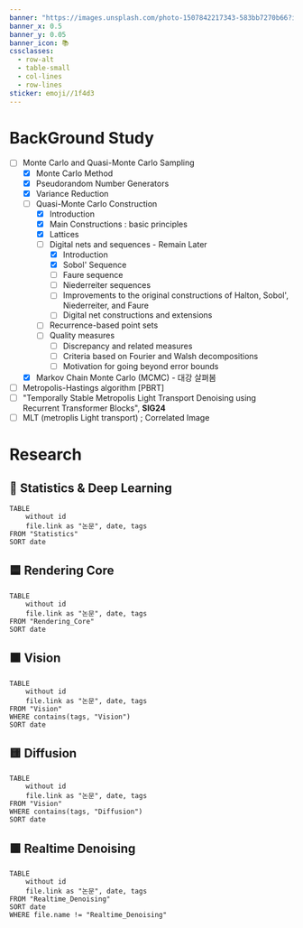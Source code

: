 ```yaml
---
banner: "https://images.unsplash.com/photo-1507842217343-583bb7270b66?ixlib=rb-1.2.1&ixid=MnwxMjA3fDB8MHxwaG90by1wYWdlfHx8fGVufDB8fHx8&auto=format&fit=crop&w=2790&q=80"
banner_x: 0.5
banner_y: 0.05
banner_icon: 📚
cssclasses:
  - row-alt
  - table-small
  - col-lines
  - row-lines
sticker: emoji//1f4d3
---
```

# BackGround Study
- [ ] Monte Carlo and Quasi-Monte Carlo Sampling
	- [x] Monte Carlo Method
	- [x] Pseudorandom Number Generators
	- [x] Variance Reduction
	- [ ] Quasi-Monte Carlo Construction
		- [x] Introduction
		- [x] Main Constructions : basic principles
		- [x] Lattices
		- [ ] Digital nets and sequences - Remain Later
			- [x] Introduction
			- [x] Sobol' Sequence
			- [ ] Faure sequence
			- [ ] Niederreiter sequences
			- [ ] Improvements to the original constructions of Halton, Sobol', Niederreiter, and Faure
			- [ ] Digital net constructions and extensions
		- [ ] Recurrence-based point sets
		- [ ] Quality measures
			- [ ] Discrepancy and related measures
			- [ ] Criteria based on Fourier and Walsh decompositions
			- [ ] Motivation for going beyond error bounds
	- [x] Markov Chain Monte Carlo (MCMC) - 대강 살펴봄
- [ ] Metropolis-Hastings algorithm \[PBRT]
- [ ] "Temporally Stable Metropolis Light Transport Denoising using Recurrent Transformer Blocks", **SIG24**
- [ ] MLT (metroplis Light transport) ; Correlated Image

# Research


## 🎯 Statistics & Deep Learning
```dataview
TABLE 
	without id
	file.link as "논문", date, tags
FROM "Statistics"
SORT date
```

## 🟦 Rendering Core

```dataview
TABLE 
	without id
	file.link as "논문", date, tags
FROM "Rendering_Core"
SORT date
```

## 🟧 Vision
```dataview
TABLE 
	without id
	file.link as "논문", date, tags
FROM "Vision"
WHERE contains(tags, "Vision")
SORT date
```

## 🟨 Diffusion
```dataview
TABLE 
	without id
	file.link as "논문", date, tags
FROM "Vision"
WHERE contains(tags, "Diffusion")
SORT date
```


## 🟩 Realtime Denoising
```dataview
TABLE 
	without id
	file.link as "논문", date, tags
FROM "Realtime_Denoising"
SORT date
WHERE file.name != "Realtime_Denoising"
```
